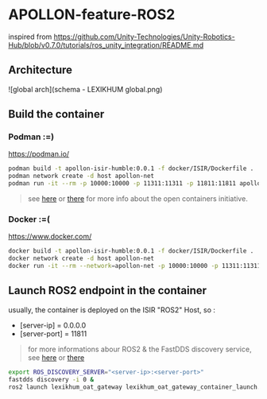 # APOLLON-feature-ROS2

inspired from https://github.com/Unity-Technologies/Unity-Robotics-Hub/blob/v0.7.0/tutorials/ros_unity_integration/README.md

## Architecture

![global arch](schema - LEXIKHUM global.png)

## Build the container 

### Podman :=) 

https://podman.io/ 

```bash
podman build -t apollon-isir-humble:0.0.1 -f docker/ISIR/Dockerfile .
podman network create -d host apollon-net
podman run -it --rm -p 10000:10000 -p 11311:11311 -p 11811:11811 apollon-isir-humble:0.0.1 /bin/bash
```

> see [here](https://github.com/containers) or [there](https://opencontainers.org/) for more info about the open containers initiative.

### Docker :=(
    
https://www.docker.com/

```bash
docker build -t apollon-isir-humble:0.0.1 -f docker/ISIR/Dockerfile .
docker network create -d host apollon-net
docker run -it --rm --network=apollon-net -p 10000:10000 -p 11311:11311 -p 11811:11811 apollon-isir-humble:0.0.1 /bin/bash
```

## Launch ROS2 endpoint in the container 

usually, the container is deployed on the ISIR "ROS2" Host, so :

- [server-ip]   = 0.0.0.0 
- [server-port] = 11811

> for more informations abour ROS2 & the FastDDS discovery service, see [here](https://fast-dds.docs.eprosima.com/en/latest/fastdds/ros2/discovery_server/ros2_discovery_server.html) or [there](https://fast-dds.docs.eprosima.com/en/latest/fastdds/discovery/discovery_server.html)

```bash
export ROS_DISCOVERY_SERVER="<server-ip>:<server-port>"
fastdds discovery -i 0 &
ros2 launch lexikhum_oat_gateway lexikhum_oat_gateway_container_launch.py
```
